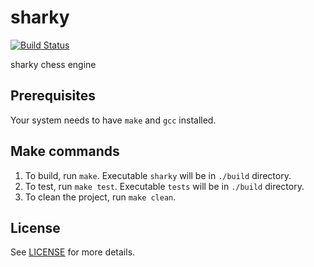 # sharky

[![Build Status](https://travis-ci.org/valera-rozuvan/sharky.svg?branch=master)](https://travis-ci.org/valera-rozuvan/sharky)

sharky chess engine

## Prerequisites

Your system needs to have `make` and `gcc` installed.

## Make commands

1. To build, run `make`. Executable `sharky` will be in `./build` directory.
2. To test, run `make test`. Executable `tests` will be in `./build` directory.
3. To clean the project, run `make clean`.

## License

See [LICENSE](LICENSE) for more details.
